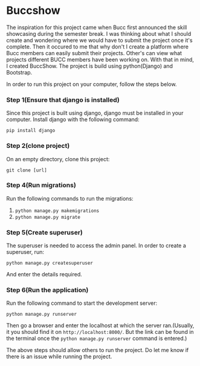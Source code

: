 # Buccshow

The inspiration for this project came when Bucc first announced the skill showcasing during the semester break.
I was thinking about what I should create and wondering where we would have to submit the project once it's complete.
Then it occured to me that why don't I create a platform where Bucc members can easily submit their projects. Other's can view what projects different BUCC members have been working on. 
With that in mind, I created BuccShow. 
The project is build using python(Django) and Bootstrap.

In order to run this project on your computer, follow the steps below. 

### Step 1(Ensure that django is installed) 
Since this project is built using django, django must be installed in your computer. Install django with the following command:

``` 
pip install django
```

### Step 2(clone project)
On an empty directory, clone this project:

```
git clone [url]
```

### Step 4(Run migrations)
Run the following commands to run the migrations:

1) ```python manage.py makemigrations```
2) ```python manage.py migrate```

### Step 5(Create superuser) 

The superuser is needed to access the admin panel. In order to create a superuser, run:
```
python manage.py createsuperuser
```

And enter the details required.

### Step 6(Run the application)
Run the following command to start the development server:

```
python manage.py runserver
```

Then go a browser and enter the localhost at which the server ran.(Usually, it you should find it on `http://localhost:8000/`. But the link can be found in the terminal once the `python manage.py runserver` command is entered.)



The above steps should allow others to run the project. Do let me know if there is an issue while running the project. 
